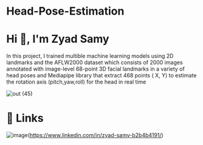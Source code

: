 # Head-Pose-Estimation
#                                                           Hi 👋, I'm Zyad Samy
In this project, I trained multible machine learning models using 2D landmarks and the AFLW2000 dataset which consists of 2000 images annotated with image-level 68-point 3D facial landmarks in a variety of head poses and Mediapipe library that extract 468 points ( X, Y) to estimate the rotation axis (pitch,yaw,roll) for the head in real time

![out (45)](https://user-images.githubusercontent.com/94635686/221700347-5efe4c54-d0a2-49d6-aba4-a614a16f03e4.gif)





# 🔗 Links
![image](https://user-images.githubusercontent.com/94635686/221718529-62f90d01-d7df-4fa0-8805-1117af406517.png)(https://www.linkedin.com/in/zyad-samy-b2b4b4191/)

